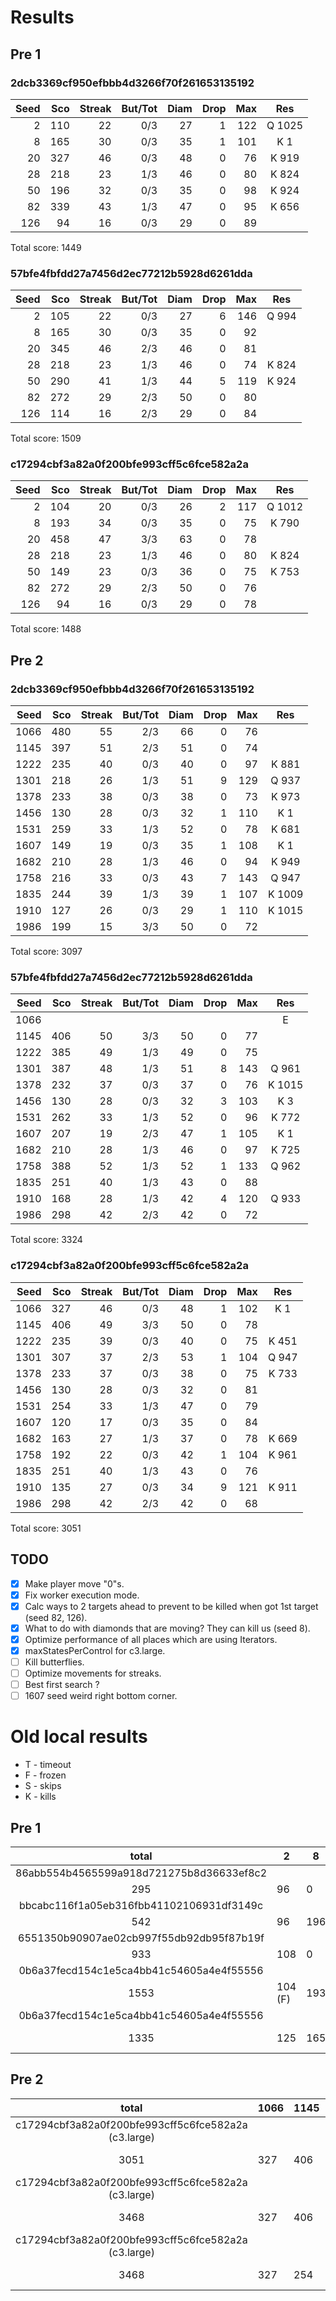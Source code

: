 Results
=======

Pre 1
-----

### 2dcb3369cf950efbbb4d3266f70f261653135192


| Seed | Sco | Streak | But/Tot | Diam | Drop | Max |   Res  |
| ---: | --: | -----: | ------: | ---: | ---: | --: | :----: |
|    2 | 110 |     22 |     0/3 |   27 |    1 | 122 | Q 1025 |
|    8 | 165 |     30 |     0/3 |   35 |    1 | 101 |   K 1  |
|   20 | 327 |     46 |     0/3 |   48 |    0 |  76 |  K 919 |
|   28 | 218 |     23 |     1/3 |   46 |    0 |  80 |  K 824 |
|   50 | 196 |     32 |     0/3 |   35 |    0 |  98 |  K 924 |
|   82 | 339 |     43 |     1/3 |   47 |    0 |  95 |  K 656 |
|  126 |  94 |     16 |     0/3 |   29 |    0 |  89 |        |

Total score: 1449

### 57bfe4fbfdd27a7456d2ec77212b5928d6261dda

| Seed | Sco | Streak | But/Tot | Diam | Drop | Max |  Res  |
| ---: | --: | -----: | ------: | ---: | ---: | --: | :---: |
|    2 | 105 |     22 |     0/3 |   27 |    6 | 146 | Q 994 |
|    8 | 165 |     30 |     0/3 |   35 |    0 |  92 |       |
|   20 | 345 |     46 |     2/3 |   46 |    0 |  81 |       |
|   28 | 218 |     23 |     1/3 |   46 |    0 |  74 | K 824 |
|   50 | 290 |     41 |     1/3 |   44 |    5 | 119 | K 924 |
|   82 | 272 |     29 |     2/3 |   50 |    0 |  80 |       |
|  126 | 114 |     16 |     2/3 |   29 |    0 |  84 |       |

Total score: 1509


### c17294cbf3a82a0f200bfe993cff5c6fce582a2a

| Seed | Sco | Streak | But/Tot | Diam | Drop | Max |   Res  |
| ---: | --: | -----: | ------: | ---: | ---: | --: | :----: |
|    2 | 104 |     20 |     0/3 |   26 |    2 | 117 | Q 1012 |
|    8 | 193 |     34 |     0/3 |   35 |    0 |  75 |  K 790 |
|   20 | 458 |     47 |     3/3 |   63 |    0 |  78 |        |
|   28 | 218 |     23 |     1/3 |   46 |    0 |  80 |  K 824 |
|   50 | 149 |     23 |     0/3 |   36 |    0 |  75 |  K 753 |
|   82 | 272 |     29 |     2/3 |   50 |    0 |  76 |        |
|  126 |  94 |     16 |     0/3 |   29 |    0 |  78 |        |

Total score: 1488


Pre 2
-----

### 2dcb3369cf950efbbb4d3266f70f261653135192

| Seed | Sco | Streak | But/Tot | Diam | Drop | Max |   Res  |
| ---: | --: | -----: | ------: | ---: | ---: | --: | :----: |
| 1066 | 480 |     55 |     2/3 |   66 |    0 |  76 |        |
| 1145 | 397 |     51 |     2/3 |   51 |    0 |  74 |        |
| 1222 | 235 |     40 |     0/3 |   40 |    0 |  97 |  K 881 |
| 1301 | 218 |     26 |     1/3 |   51 |    9 | 129 |  Q 937 |
| 1378 | 233 |     38 |     0/3 |   38 |    0 |  73 |  K 973 |
| 1456 | 130 |     28 |     0/3 |   32 |    1 | 110 |   K 1  |
| 1531 | 259 |     33 |     1/3 |   52 |    0 |  78 |  K 681 |
| 1607 | 149 |     19 |     0/3 |   35 |    1 | 108 |   K 1  |
| 1682 | 210 |     28 |     1/3 |   46 |    0 |  94 |  K 949 |
| 1758 | 216 |     33 |     0/3 |   43 |    7 | 143 |  Q 947 |
| 1835 | 244 |     39 |     1/3 |   39 |    1 | 107 | K 1009 |
| 1910 | 127 |     26 |     0/3 |   29 |    1 | 110 | K 1015 |
| 1986 | 199 |     15 |     3/3 |   50 |    0 |  72 |        |

Total score: 3097

### 57bfe4fbfdd27a7456d2ec77212b5928d6261dda

| Seed | Sco | Streak | But/Tot | Diam | Drop | Max |   Res  |
| ---: | --: | -----: | ------: | ---: | ---: | --: | :----: |
| 1066 |     |        |         |      |      |     |    E   |
| 1145 | 406 |     50 |     3/3 |   50 |    0 |  77 |        |
| 1222 | 385 |     49 |     1/3 |   49 |    0 |  75 |        |
| 1301 | 387 |     48 |     1/3 |   51 |    8 | 143 |  Q 961 |
| 1378 | 232 |     37 |     0/3 |   37 |    0 |  76 | K 1015 |
| 1456 | 130 |     28 |     0/3 |   32 |    3 | 103 |   K 3  |
| 1531 | 262 |     33 |     1/3 |   52 |    0 |  96 |  K 772 |
| 1607 | 207 |     19 |     2/3 |   47 |    1 | 105 |   K 1  |
| 1682 | 210 |     28 |     1/3 |   46 |    0 |  97 |  K 725 |
| 1758 | 388 |     52 |     1/3 |   52 |    1 | 133 |  Q 962 |
| 1835 | 251 |     40 |     1/3 |   43 |    0 |  88 |        |
| 1910 | 168 |     28 |     1/3 |   42 |    4 | 120 |  Q 933 |
| 1986 | 298 |     42 |     2/3 |   42 |    0 |  72 |        |

Total score: 3324

### c17294cbf3a82a0f200bfe993cff5c6fce582a2a

| Seed | Sco | Streak | But/Tot | Diam | Drop | Max |  Res  |
| ---: | --: | -----: | ------: | ---: | ---: | --: | :---: |
| 1066 | 327 |     46 |     0/3 |   48 |    1 | 102 |  K 1  |
| 1145 | 406 |     49 |     3/3 |   50 |    0 |  78 |       |
| 1222 | 235 |     39 |     0/3 |   40 |    0 |  75 | K 451 |
| 1301 | 307 |     37 |     2/3 |   53 |    1 | 104 | Q 947 |
| 1378 | 233 |     37 |     0/3 |   38 |    0 |  75 | K 733 |
| 1456 | 130 |     28 |     0/3 |   32 |    0 |  81 |       |
| 1531 | 254 |     33 |     1/3 |   47 |    0 |  79 |       |
| 1607 | 120 |     17 |     0/3 |   35 |    0 |  84 |       |
| 1682 | 163 |     27 |     1/3 |   37 |    0 |  78 | K 669 |
| 1758 | 192 |     22 |     0/3 |   42 |    1 | 104 | K 961 |
| 1835 | 251 |     40 |     1/3 |   43 |    0 |  76 |       |
| 1910 | 135 |     27 |     0/3 |   34 |    9 | 121 | K 911 |
| 1986 | 298 |     42 |     2/3 |   42 |    0 |  68 |       |

Total score: 3051

TODO
----

- [x] Make player move "0"s.
- [x] Fix worker execution mode.
- [x] Calc ways to 2 targets ahead to prevent to be killed when got 1st target (seed 82, 126).
- [x] What to do with diamonds that are moving? They can kill us (seed 8).
- [x] Optimize performance of all places which are using Iterators.
- [x] maxStatesPerControl for c3.large.
- [ ] Kill butterflies.
- [ ] Optimize movements for streaks.
- [ ] Best first search ?
- [ ] 1607 seed weird right bottom corner.

Old local results
=================

- T - timeout
- F - frozen
- S - skips
- K - kills

Pre 1
-----

|total|2      |8  |20     |28   | 50     | 82  |126   |
|:---:|-------|---|-------|-----|--------|-----|------|
|86abb554b4565599a918d721275b8d36633ef8c2             |
|295  |96     |0  |22     | 83  | 73     | 7   |14    |
|bbcabc116f1a05eb316fbb41102106931df3149c             |
|542  |96     |196|74     | 83  | 73     | 6   |14    |
|6551350b90907ae02cb997f55db92db95f87b19f             |
|933  |108    |0  |458    | 218 | 128    | 7   |14    |
|0b6a37fecd154c1e5ca4bb41c54605a4e4f55556             |
|1553 |104 (F)|193|458    | 218 | 194    | 272 |114   |
|0b6a37fecd154c1e5ca4bb41c54605a4e4f55556             |
|1335 |125    |165|345 (F)| 218 | 96 (K) | 272 |114   |

Pre 2
-----

|total |1066   | 1145 | 1222 | 1301    | 1378     | 1456 |1531      | 1607  |1682   | 1758    | 1835   | 1910    | 1986   |
|:----:|-------|------|------|---------|----------|------|----------|-------|-------|---------|--------|---------|--------|
|c17294cbf3a82a0f200bfe993cff5c6fce582a2a (c3.large)                                                                      |
| 3051 |327    |406   | 235  | 307 (T) |  233     | 130  |  254 (F) | 120   |  163  | 192 (F) | 251    | 135 (S) | 298    |
|c17294cbf3a82a0f200bfe993cff5c6fce582a2a (c3.large)                                                                      |
| 3468 |327    |406   | 385  | 237     |  232 (K) | 130  |  262     | 207   |  210  | 388     | 251    | 135     | 298    |
|c17294cbf3a82a0f200bfe993cff5c6fce582a2a (c3.large)                                                                      |
| 3468 |327    |254   | 383  | 239     |  233     | 130  |  265     | 139   |  179  | 278     | 73 (F) | 135     | 157    |
